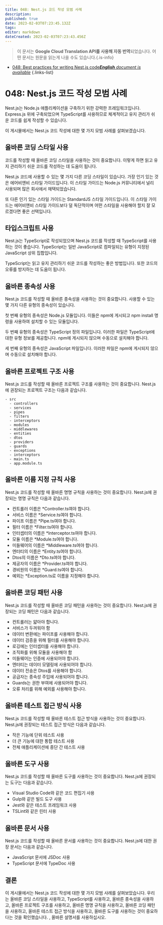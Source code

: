 ```yaml
---
title: 048: Nest.js 코드 작성 모범 사례
description: 
published: true
date: 2023-02-03T07:23:45.132Z
tags: 
editor: markdown
dateCreated: 2023-02-03T07:23:43.456Z
---
```


> 이 문서는 **Google Cloud Translation API를 사용해 자동 번역**되었습니다.
어떤 문서는 원문을 읽는게 나을 수도 있습니다.{.is-info}



- [048: Best practices for writing Nest.js code***English** document is available*](/en/Knowledge-base/Nest-js/Learning/048-best-practices-for-writing-nest-js-code)
{.links-list}


# 048: Nest.js 코드 작성 모범 사례

Nest.js는 Node.js 애플리케이션을 구축하기 위한 강력한 프레임워크입니다. Express.js 위에 구축되었으며 TypeScript를 사용하므로 체계적이고 유지 관리가 쉬운 코드를 쉽게 작성할 수 있습니다.

이 게시물에서는 Nest.js 코드 작성에 대한 몇 가지 모범 사례를 살펴보겠습니다.

## 올바른 코딩 스타일 사용

코드를 작성할 때 올바른 코딩 스타일을 사용하는 것이 중요합니다. 이렇게 하면 읽고 유지 관리하기 쉬운 코드를 작성하는 데 도움이 됩니다.

Nest.js 코드에 사용할 수 있는 몇 가지 다른 코딩 스타일이 있습니다. 가장 인기 있는 것은 에어비앤비 스타일 가이드입니다. 이 스타일 가이드는 Node.js 커뮤니티에서 널리 사용되며 많은 회사에서 채택되었습니다.

또 다른 인기 있는 스타일 가이드는 StandardJS 스타일 가이드입니다. 이 스타일 가이드는 에어비앤비 스타일 가이드보다 덜 독단적이며 어떤 스타일을 사용해야 할지 잘 모르겠다면 좋은 선택입니다.

## 타입스크립트 사용

Nest.js는 TypeScript로 작성되었으며 Nest.js 코드를 작성할 때 TypeScript를 사용하는 것이 좋습니다. TypeScript는 일반 JavaScript로 컴파일되는 유형이 지정된 JavaScript 상위 집합입니다.

TypeScript는 읽고 유지 관리하기 쉬운 코드를 작성하는 좋은 방법입니다. 또한 코드의 오류를 방지하는 데 도움이 됩니다.

## 올바른 종속성 사용

Nest.js 코드를 작성할 때 올바른 종속성을 사용하는 것이 중요합니다. 사용할 수 있는 몇 가지 다른 유형의 종속성이 있습니다.

첫 번째 유형의 종속성은 Node.js 모듈입니다. 이들은 npm에 게시되고 npm install 명령을 사용하여 설치할 수 있는 모듈입니다.

두 번째 유형의 종속성은 TypeScript 정의 파일입니다. 이러한 파일은 TypeScript에 대한 유형 정보를 제공합니다. npm에 게시되지 않으며 수동으로 설치해야 합니다.

세 번째 유형의 종속성은 JavaScript 파일입니다. 이러한 파일은 npm에 게시되지 않으며 수동으로 설치해야 합니다.

## 올바른 프로젝트 구조 사용

Nest.js 코드를 작성할 때 올바른 프로젝트 구조를 사용하는 것이 중요합니다. Nest.js에 권장되는 프로젝트 구조는 다음과 같습니다.

```
- src
  - controllers
  - services
  - pipes
  - filters
  - interceptors
  - modules
  - middlewares
  - entities
  - dtos
  - providers
  - guards
  - exceptions
  - interceptors
  - main.ts
  - app.module.ts
```

## 올바른 이름 지정 규칙 사용

Nest.js 코드를 작성할 때 올바른 명명 규칙을 사용하는 것이 중요합니다. Nest.js에 권장되는 명명 규칙은 다음과 같습니다.

- 컨트롤러 이름은 *Controller.ts여야 합니다.
- 서비스 이름은 *Service.ts여야 합니다.
- 파이프 이름은 *Pipe.ts여야 합니다.
- 필터 이름은 *Filter.ts여야 합니다.
- 인터셉터의 이름은 *Interceptor.ts여야 합니다.
- 모듈 이름은 *Module.ts여야 합니다.
- 미들웨어의 이름은 *Middleware.ts여야 합니다.
- 엔터티의 이름은 *Entity.ts여야 합니다.
- Dtos의 이름은 *Dto.ts여야 합니다.
- 제공자의 이름은 *Provider.ts여야 합니다.
- 경비원의 이름은 *Guard.ts여야 합니다.
- 예외는 *Exception.ts로 이름을 지정해야 합니다.

## 올바른 코딩 패턴 사용

Nest.js 코드를 작성할 때 올바른 코딩 패턴을 사용하는 것이 중요합니다. Nest.js에 권장되는 코딩 패턴은 다음과 같습니다.

- 컨트롤러는 얇아야 합니다.
- 서비스가 두꺼워야 함
- 데이터 변환에는 파이프를 사용해야 합니다.
- 데이터 검증을 위해 필터를 사용해야 합니다.
- 로깅에는 인터셉터를 사용해야 합니다.
- 조직화를 위해 모듈을 사용해야 함
- 미들웨어는 인증에 사용되어야 합니다.
- 엔터티는 데이터 모델링에 사용되어야 합니다.
- 데이터 전송은 Dtos를 사용해야 합니다.
- 공급자는 종속성 주입에 사용되어야 합니다.
- Guards는 권한 부여에 사용되어야 합니다.
- 오류 처리를 위해 예외를 사용해야 합니다.

## 올바른 테스트 접근 방식 사용

Nest.js 코드를 작성할 때 올바른 테스트 접근 방식을 사용하는 것이 중요합니다. Nest.js에 권장되는 테스트 접근 방식은 다음과 같습니다.

- 작은 기능에 단위 테스트 사용
- 더 큰 기능에 대한 통합 테스트 사용
- 전체 애플리케이션에 종단 간 테스트 사용

## 올바른 도구 사용

Nest.js 코드를 작성할 때 올바른 도구를 사용하는 것이 중요합니다. Nest.js에 권장되는 도구는 다음과 같습니다.

- Visual Studio Code와 같은 코드 편집기 사용
- Gulp와 같은 빌드 도구 사용
- Jest와 같은 테스트 프레임워크 사용
- TSLint와 같은 린터 사용

## 올바른 문서 사용

Nest.js 코드를 작성할 때 올바른 문서를 사용하는 것이 중요합니다. Nest.js에 대한 권장 문서는 다음과 같습니다.

- JavaScript 문서에 JSDoc 사용
- TypeScript 문서에 TypeDoc 사용

## 결론

이 게시물에서는 Nest.js 코드 작성에 대한 몇 가지 모범 사례를 살펴보았습니다. 우리는 올바른 코딩 스타일을 사용하고, TypeScript를 사용하고, 올바른 종속성을 사용하고, 올바른 프로젝트 구조를 사용하고, 올바른 명명 규칙을 사용하고, 올바른 코딩 패턴을 사용하고, 올바른 테스트 접근 방식을 사용하고, 올바른 도구를 사용하는 것이 중요하다는 것을 확인했습니다. , 올바른 설명서를 사용하십시오.